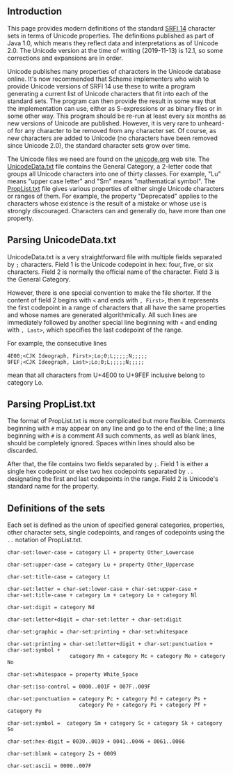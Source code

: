## Introduction

This page provides modern definitions of the standard
[SRFI 14](http://srfi.schemers.org/srfi-14/srfi-14.html)
character sets in terms of Unicode properties.
The definitions published as part of Java 1.0, which
means they reflect data and interpretations as of Unicode 2.0.
The Unicode version at the time of writing (2019-11-13) is 12.1,
so some corrections and expansions are in order.

Unicode publishes many properties of characters in the
Unicode database online.
It's now recommended that Scheme implementers
who wish to provide Unicode versions of SRFI 14
use these to write a program
generating a current list of Unicode characters that fit into
each of the standard sets.  The program can then provide the result in some way
that the implementation can use, either as S-expressions or as binary files
or in some other way. This program should be re-run at least every six
months as new versions of Unicode are published.  However,
it is very rare to unheard-of for any character to be
removed from any character set.  Of course, as new characters are added to Unicode
(no characters have been removed since Unicode 2.0),
the standard character sets grow over time.

The Unicode files we need are found on the [unicode.org](http://unicode.org) web site.
The [UnicodeData.txt](https://www.unicode.org/Public/UNIDATA/UnicodeData.txt) file
contains the General Category, a 2-letter code that groups all Unicode characters
into one of thirty classes.  For example, "Lu" means "upper case letter"
and "Sm" means "mathematical symbol".
The [PropList.txt](https://www.unicode.org/Public/UNIDATA/PropList.txt) file
gives various properties of either single Unicode characters or ranges of them.
For example, the property "Deprecated" applies to the characters whose existence
is the result of a mistake or whose use is strongly discouraged.  Characters
can and generally do, have more than one property.

## Parsing UnicodeData.txt

UnicodeData.txt is a very straightforward file with multiple fields separated by
`;` characters.  Field 1 is the Unicode codepoint in hex: four, five, or six
characters.  Field 2 is normally the official name of the character.  Field 3
is the General Category.

However, there is one special convention to make the file shorter.  If the content
of field 2 begins with `<` and ends with `, First>`, then it represents
the first codepoint in a range of characters that all have the same properties
and whose names are generated algorithmically.  All such lines are immediately
followed by another special line beginning with `<` and ending with `, Last>`,
which specifies the last codepoint of the range.

For example, the consecutive lines
```
4E00;<CJK Ideograph, First>;Lo;0;L;;;;;N;;;;;
9FEF;<CJK Ideograph, Last>;Lo;0;L;;;;;N;;;;;
```

mean that all characters from U+4E00 to U+9FEF inclusive belong to category Lo.

## Parsing PropList.txt

The format of PropList.txt is more complicated but more flexible.
Comments  beginning with `#` may appear on any line and go to the
end of the line; a line beginning with `#` is a comment
All such comments, as well as blank lines, should be completely ignored.
Spaces within lines should also be discarded.

After that, the file contains two fields separated by `;`.  Field 1 is either
a single hex codepoint or else two hex codepoints  separated by `..`
designating the first and last codepoints in the range.
Field 2 is Unicode's standard name for the property.

## Definitions of the sets

Each set is defined as the union of specified general categories, properties, other character sets, single codepoints,
and ranges of codepoints using the `..` notation of PropList.txt.

```
char-set:lower-case = category Ll + property Other_Lowercase

char-set:upper-case = category Lu + property Other_Uppercase

char-set:title-case = category Lt

char-set:letter = char-set:lower-case + char-set:upper-case +
char-set:title-case + category Lm + category Lo + category Nl

char-set:digit = category Nd

char-set:letter+digit = char-set:letter + char-set:digit

char-set:graphic = char-set:printing + char-set:whitespace

char-set:printing = char-set:letter+digit + char-set:punctuation + char-set:symbol +
                    category Mn + category Mc + category Me + category No

char-set:whitespace = property White_Space

char-set:iso-control = 0000..001F + 007F..009F

char-set:punctuation = category Pc + category Pd + category Ps +
                       category Pe + category Pi + category Pf + category Po

char-set:symbol =  category Sm + category Sc + category Sk + category So 

char-set:hex-digit = 0030..0039 + 0041..0046 + 0061..0066

char-set:blank = category Zs + 0009

char-set:ascii = 0000..007F
```